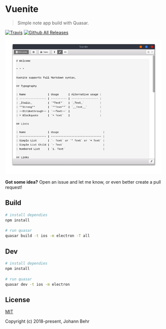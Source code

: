 # Vuenite

> Simple note app build with Quasar.

[![Travis](https://img.shields.io/travis/ExNG/vuenite.svg)](https://travis-ci.org/ExNG/vuenite) [![Github All Releases](https://img.shields.io/github/downloads/ExNG/vuenite/total.svg)](http://github.com/ExNG/vuenite)

![vuenite Screenshot](docs/vuenite.png)

**Got some idea?** Open an issue and let me know, or even better create a pull request!

## Build

```bash
# install dependies
npm install

# run quasar
quasar build -t ios -m electron -T all
```

## Dev

```bash
# install dependies
npm install

# run quasar
quasar dev -t ios -m electron
```

## License

[MIT](http://opensource.org/licenses/MIT)

Copyright (c) 2018-present, Johann Behr
